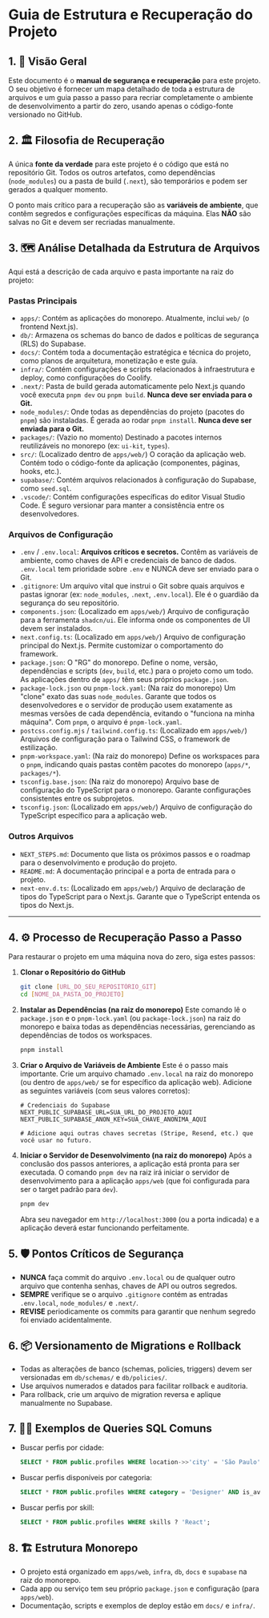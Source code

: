 # Guia de Estrutura e Recuperação do Projeto

## 1. 🎯 Visão Geral

Este documento é o **manual de segurança e recuperação** para este projeto. O seu objetivo é fornecer um mapa detalhado de toda a estrutura de arquivos e um guia passo a passo para recriar completamente o ambiente de desenvolvimento a partir do zero, usando apenas o código-fonte versionado no GitHub.

## 2. 🏛️ Filosofia de Recuperação

A única **fonte da verdade** para este projeto é o código que está no repositório Git. Todos os outros artefatos, como dependências (`node_modules`) ou a pasta de build (`.next`), são temporários e podem ser gerados a qualquer momento.

O ponto mais crítico para a recuperação são as **variáveis de ambiente**, que contêm segredos e configurações específicas da máquina. Elas **NÃO** são salvas no Git e devem ser recriadas manualmente.

## 3. 🗺️ Análise Detalhada da Estrutura de Arquivos

Aqui está a descrição de cada arquivo e pasta importante na raiz do projeto:

### Pastas Principais
*   `apps/`: Contém as aplicações do monorepo. Atualmente, inclui `web/` (o frontend Next.js).
*   `db/`: Armazena os schemas do banco de dados e políticas de segurança (RLS) do Supabase.
*   `docs/`: Contém toda a documentação estratégica e técnica do projeto, como planos de arquitetura, monetização e este guia.
*   `infra/`: Contém configurações e scripts relacionados à infraestrutura e deploy, como configurações do Coolify.
*   `.next/`: Pasta de build gerada automaticamente pelo Next.js quando você executa `pnpm dev` ou `pnpm build`. **Nunca deve ser enviada para o Git.**
*   `node_modules/`: Onde todas as dependências do projeto (pacotes do `pnpm`) são instaladas. É gerada ao rodar `pnpm install`. **Nunca deve ser enviada para o Git.**
*   `packages/`: (Vazio no momento) Destinado a pacotes internos reutilizáveis no monorepo (ex: `ui-kit`, `types`).
*   `src/`: (Localizado dentro de `apps/web/`) O coração da aplicação web. Contém todo o código-fonte da aplicação (componentes, páginas, hooks, etc.).
*   `supabase/`: Contém arquivos relacionados à configuração do Supabase, como `seed.sql`.
*   `.vscode/`: Contém configurações específicas do editor Visual Studio Code. É seguro versionar para manter a consistência entre os desenvolvedores.

### Arquivos de Configuração
*   `.env` / `.env.local`: **Arquivos críticos e secretos.** Contêm as variáveis de ambiente, como chaves de API e credenciais de banco de dados. `.env.local` tem prioridade sobre `.env` e NUNCA deve ser enviado para o Git.
*   `.gitignore`: Um arquivo vital que instrui o Git sobre quais arquivos e pastas ignorar (ex: `node_modules`, `.next`, `.env.local`). Ele é o guardião da segurança do seu repositório.
*   `components.json`: (Localizado em `apps/web/`) Arquivo de configuração para a ferramenta `shadcn/ui`. Ele informa onde os componentes de UI devem ser instalados.
*   `next.config.ts`: (Localizado em `apps/web/`) Arquivo de configuração principal do Next.js. Permite customizar o comportamento do framework.
*   `package.json`: O "RG" do monorepo. Define o nome, versão, dependências e scripts (`dev`, `build`, etc.) para o projeto como um todo. As aplicações dentro de `apps/` têm seus próprios `package.json`.
*   `package-lock.json` ou `pnpm-lock.yaml`: (Na raiz do monorepo) Um "clone" exato das suas `node_modules`. Garante que todos os desenvolvedores e o servidor de produção usem exatamente as mesmas versões de cada dependência, evitando o "funciona na minha máquina". Com `pnpm`, o arquivo é `pnpm-lock.yaml`.
*   `postcss.config.mjs` / `tailwind.config.ts`: (Localizado em `apps/web/`) Arquivos de configuração para o Tailwind CSS, o framework de estilização.
*   `pnpm-workspace.yaml`: (Na raiz do monorepo) Define os workspaces para o `pnpm`, indicando quais pastas contêm pacotes do monorepo (`apps/*`, `packages/*`).
*   `tsconfig.base.json`: (Na raiz do monorepo) Arquivo base de configuração do TypeScript para o monorepo. Garante configurações consistentes entre os subprojetos.
*   `tsconfig.json`: (Localizado em `apps/web/`) Arquivo de configuração do TypeScript específico para a aplicação web.

### Outros Arquivos
*   `NEXT_STEPS.md`: Documento que lista os próximos passos e o roadmap para o desenvolvimento e produção do projeto.
*   `README.md`: A documentação principal e a porta de entrada para o projeto.
*   `next-env.d.ts`: (Localizado em `apps/web/`) Arquivo de declaração de tipos do TypeScript para o Next.js. Garante que o TypeScript entenda os tipos do Next.js.

---

## 4. ⚙️ Processo de Recuperação Passo a Passo

Para restaurar o projeto em uma máquina nova do zero, siga estes passos:

1.  **Clonar o Repositório do GitHub**
    ```bash
    git clone [URL_DO_SEU_REPOSITÓRIO_GIT]
    cd [NOME_DA_PASTA_DO_PROJETO]
    ```

2.  **Instalar as Dependências (na raiz do monorepo)**
    Este comando lê o `package.json` e o `pnpm-lock.yaml` (ou `package-lock.json`) na raiz do monorepo e baixa todas as dependências necessárias, gerenciando as dependências de todos os workspaces.
    ```bash
    pnpm install
    ```

3.  **Criar o Arquivo de Variáveis de Ambiente**
    Este é o passo mais importante. Crie um arquivo chamado `.env.local` na raiz do monorepo (ou dentro de `apps/web/` se for específico da aplicação web). Adicione as seguintes variáveis (com seus valores corretos):
    ```env
    # Credenciais do Supabase
    NEXT_PUBLIC_SUPABASE_URL=SUA_URL_DO_PROJETO_AQUI
    NEXT_PUBLIC_SUPABASE_ANON_KEY=SUA_CHAVE_ANONIMA_AQUI

    # Adicione aqui outras chaves secretas (Stripe, Resend, etc.) que você usar no futuro.
    ```

4.  **Iniciar o Servidor de Desenvolvimento (na raiz do monorepo)**
    Após a conclusão dos passos anteriores, a aplicação está pronta para ser executada. O comando `pnpm dev` na raiz irá iniciar o servidor de desenvolvimento para a aplicação `apps/web` (que foi configurada para ser o target padrão para `dev`).
    ```bash
    pnpm dev
    ```
    Abra seu navegador em `http://localhost:3000` (ou a porta indicada) e a aplicação deverá estar funcionando perfeitamente.

## 5. 🛡️ Pontos Críticos de Segurança

*   **NUNCA** faça commit do arquivo `.env.local` ou de qualquer outro arquivo que contenha senhas, chaves de API ou outros segredos.
*   **SEMPRE** verifique se o arquivo `.gitignore` contém as entradas `.env.local`, `node_modules/` e `.next/`.
*   **REVISE** periodicamente os commits para garantir que nenhum segredo foi enviado acidentalmente.

## 6. 📦 Versionamento de Migrations e Rollback

- Todas as alterações de banco (schemas, policies, triggers) devem ser versionadas em `db/schemas/` e `db/policies/`.
- Use arquivos numerados e datados para facilitar rollback e auditoria.
- Para rollback, crie um arquivo de migration reversa e aplique manualmente no Supabase.

## 7. 🧑‍💻 Exemplos de Queries SQL Comuns

- Buscar perfis por cidade:
  ```sql
  SELECT * FROM public.profiles WHERE location->>'city' = 'São Paulo';
  ```
- Buscar perfis disponíveis por categoria:
  ```sql
  SELECT * FROM public.profiles WHERE category = 'Designer' AND is_available = true;
  ```
- Buscar perfis por skill:
  ```sql
  SELECT * FROM public.profiles WHERE skills ? 'React';
  ```

## 8. 🏗️ Estrutura Monorepo

- O projeto está organizado em `apps/web`, `infra`, `db`, `docs` e `supabase` na raiz do monorepo.
- Cada app ou serviço tem seu próprio `package.json` e configuração (para `apps/web`).
- Documentação, scripts e exemplos de deploy estão em `docs/` e `infra/`.
